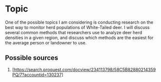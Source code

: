# Topic
One of the possible topics I am considering is conducting research on the best way to monitor herd populations of White-Tailed deer. I will discuss several common methods that researchers use to analyze deer herd densities in a given region, and discuss which methods are  the easiest for the average person or landowner to use.

## Possible sources
1. [https://search.proquest.com/docview/234113798/58C5B82880214359PQ/7?accountid=130237]
